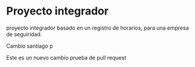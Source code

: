 # Proyecto integrador 

proyecto integrador basado en un registro de horarios, para una empresa de seguiridad.

Cambio santiago p

Este es un nuevo cambio prueba de pull request